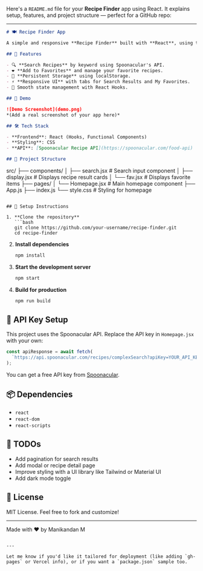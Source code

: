Here's a `README.md` file for your **Recipe Finder** app using React. It explains setup, features, and project structure — perfect for a GitHub repo:

---

```markdown
# 🍽️ Recipe Finder App

A simple and responsive **Recipe Finder** built with **React**, using the **Spoonacular API**. Users can search for recipes, view search results, and add their favorite recipes to a persistent favorites list using `localStorage`.

## 🚀 Features

- 🔍 **Search Recipes** by keyword using Spoonacular's API.
- ❤️ **Add to Favorites** and manage your favorite recipes.
- 🧾 **Persistent Storage** using localStorage.
- ⚡ **Responsive UI** with tabs for Search Results and My Favorites.
- 🔁 Smooth state management with React Hooks.

## 📸 Demo

![Demo Screenshot](demo.png)  
*(Add a real screenshot of your app here)*

## 🛠️ Tech Stack

- **Frontend**: React (Hooks, Functional Components)
- **Styling**: CSS
- **API**: [Spoonacular Recipe API](https://spoonacular.com/food-api)

## 🧱 Project Structure

```
src/
├── components/
│   ├── search.jsx        # Search input component
│   ├── display.jsx       # Displays recipe result cards
│   └── fav.jsx           # Displays favorite items
├── pages/
│   └── Homepage.jsx      # Main homepage component
├── App.js
├── index.js
└── style.css             # Styling for homepage
```

## 🔧 Setup Instructions

1. **Clone the repository**
   ```bash
   git clone https://github.com/your-username/recipe-finder.git
   cd recipe-finder
   ```

2. **Install dependencies**
   ```bash
   npm install
   ```

3. **Start the development server**
   ```bash
   npm start
   ```

4. **Build for production**
   ```bash
   npm run build
   ```

## 🔑 API Key Setup

This project uses the Spoonacular API. Replace the API key in `Homepage.jsx` with your own:

```js
const apiResponse = await fetch(
  `https://api.spoonacular.com/recipes/complexSearch?apiKey=YOUR_API_KEY&query=${data}`
);
```

You can get a free API key from [Spoonacular](https://spoonacular.com/food-api).

## 📦 Dependencies

- `react`
- `react-dom`
- `react-scripts`

## 📌 TODOs

- Add pagination for search results
- Add modal or recipe detail page
- Improve styling with a UI library like Tailwind or Material UI
- Add dark mode toggle

## 📄 License

MIT License. Feel free to fork and customize!

---

Made with ❤️ by Manikandan M
```

---

Let me know if you'd like it tailored for deployment (like adding `gh-pages` or Vercel info), or if you want a `package.json` sample too.
